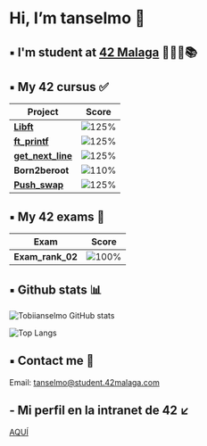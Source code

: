 <h1> Hi, I’m tanselmo 👋 </h1>

## ▪️ I'm student at [42 Malaga](https://www.42malaga.com/) 👨🏻‍💻📚

## ▪️ My 42 cursus ✅
| Project | Score |
|--------|--------|
| [**Libft**](https://github.com/Tobiianselmo/Libft) | ![125%](https://progress-bar.dev/125)
| [**ft_printf**](https://github.com/Tobiianselmo/ft_printf) | ![125%](https://progress-bar.dev/100)
| [**get_next_line**](https://github.com/Tobiianselmo/Get_next_line) | ![125%](https://progress-bar.dev/125)
| **Born2beroot** | ![110%](https://progress-bar.dev/110)
| [**Push_swap**](https://github.com/Tobiianselmo/Push_swap) | ![125%](https://progress-bar.dev/125)

## ▪️ My 42 exams 💯
| Exam | Score |
|--------|--------|
| **Exam_rank_02** | ![100%](https://progress-bar.dev/100)

## ▪️ Github stats 📊

![Tobiianselmo GitHub stats](https://github-readme-stats.vercel.app/api?username=Tobiianselmo&show_icons=true&theme=github_dark)

![Top Langs](https://github-readme-stats.vercel.app/api/top-langs/?username=Tobiianselmo&layout=compact&theme=github_dark)

## ▪️ Contact me 📩

Email: tanselmo@student.42malaga.com

## - Mi perfil en la intranet de 42 ↙️
[AQUÍ](https://profile.intra.42.fr/users/tanselmo)
